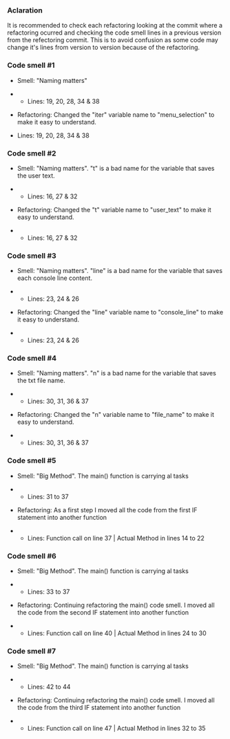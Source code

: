 ### Aclaration
It is recommended to check each refactoring looking at the commit where a refactoring ocurred and checking the code smell lines in a previous version from the refectoring commit. This is to avoid confusion as some code may change it's lines from version to version because of the refactoring.

### Code smell #1
* Smell:  "Naming matters"
* * Lines: 19, 20, 28, 34 & 38

* Refactoring: Changed the "iter" variable name to "menu_selection" to make it easy to understand.
* Lines: 19, 20, 28, 34 & 38

### Code smell #2
* Smell: "Naming matters". "t" is a bad name for the variable that saves the user text.
* * Lines: 16, 27 & 32

* Refactoring: Changed the "t" variable name to "user_text" to make it easy to understand.
* * Lines: 16, 27 & 32

### Code smell #3
* Smell: "Naming matters". "line" is a bad name for the variable that saves each console line content.
* * Lines: 23, 24 & 26

* Refactoring: Changed the "line" variable name to "console_line" to make it easy to understand.
* * Lines: 23, 24 & 26

### Code smell #4
* Smell: "Naming matters". "n" is a bad name for the variable that saves the txt file name.
* * Lines: 30, 31, 36 & 37

* Refactoring: Changed the "n" variable name to "file_name" to make it easy to understand.
* * Lines: 30, 31, 36 & 37

### Code smell #5
* Smell: "Big Method". The main() function is carrying al tasks
* * Lines: 31 to 37

* Refactoring: As a first step I moved all the code from the first IF statement into another function
* * Lines: Function call on line 37  |  Actual Method in lines 14 to 22

### Code smell #6
* Smell: "Big Method". The main() function is carrying al tasks
* * Lines: 33 to 37

* Refactoring: Continuing refactoring the main() code smell. I moved all the code from the second IF statement into another function
* * Lines: Function call on line 40  |  Actual Method in lines 24 to 30

### Code smell #7
* Smell: "Big Method". The main() function is carrying al tasks
* * Lines: 42 to 44

* Refactoring: Continuing refactoring the main() code smell. I moved all the code from the third IF statement into another function
* * Lines: Function call on line 47  |  Actual Method in lines 32 to 35
